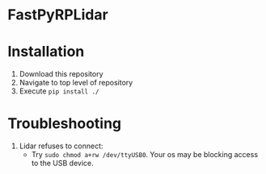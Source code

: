 # FastPyRPLidar

# Installation
1. Download this repository
2. Navigate to top level of repository
3. Execute  `pip install ./`

# Troubleshooting
1. Lidar refuses to connect:
    * Try `sudo chmod a+rw /dev/ttyUSB0`. Your os may be blocking access to the USB device.
